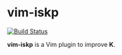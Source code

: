 # vim-iskp

[![Build Status](https://travis-ci.org/Jagua/vim-iskp.svg?branch=master)](https://travis-ci.org/Jagua/vim-iskp)

**vim-iskp** is a Vim plugin to improve **K**.
